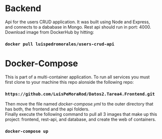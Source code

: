 # Backend

Api for the users CRUD application. It was built using Node and Express, and connects to a dababase in Mongo. Rest api should run in port: 4000. Download image from DockerHub by hitting:

### `docker pull luispedromorales/users-crud-api`

# Docker-Compose

This is part of a multi-container application. To run all services you must first clone to your machine this repo alonside the following repo:

### `https://github.com/LuisPeMoraRod/Datos2.Tarea4.Frontend.git`

Then move the file named _docker-compose.yml_ to the outer directory that has both, the frontend and the api folders.\
Finally execute the following command to pull all 3 images that make up this project: frontend, rest-api, and database, and create the web of containers.

### `docker-compose up`
